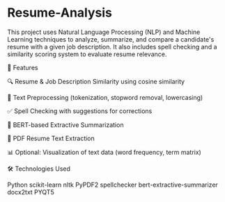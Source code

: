 # Resume-Analysis
This project uses Natural Language Processing (NLP) and Machine Learning techniques to analyze, summarize, and compare a candidate's resume with a given job description. It also includes spell checking and a similarity scoring system to evaluate resume relevance.

📌 Features

🔍 Resume & Job Description Similarity using cosine similarity

🧹 Text Preprocessing (tokenization, stopword removal, lowercasing)

✅ Spell Checking with suggestions for corrections

🧠 BERT-based Extractive Summarization

📄 PDF Resume Text Extraction

📊 Optional: Visualization of text data (word frequency, term matrix)


🛠️ Technologies Used

Python
scikit-learn
nltk
PyPDF2
spellchecker
bert-extractive-summarizer
docx2txt
PYQT5
